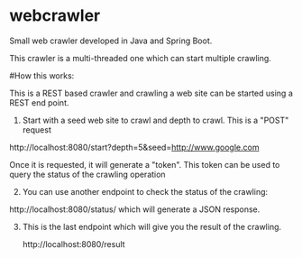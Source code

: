 # webcrawler
Small web crawler developed in Java and Spring Boot.

This crawler is a multi-threaded one which can start multiple crawling. 

#How this works:

This is a REST based crawler and crawling a web site can be started using a REST end point.

1. Start with a seed web site to crawl and depth to crawl. This is a "POST" request

  http://localhost:8080/start?depth=5&seed=http://www.google.com
  
  Once it is requested, it will generate a "token". This token can be used to query the status of the crawling operation
  
2. You can use another endpoint to check the status of the crawling:

  http://localhost:8080/status/<token> which will generate a JSON response.
  
3. This is the last endpoint which will give you the result of the crawling.

   http://localhost:8080/result<token>
  
  
